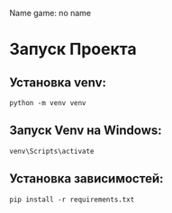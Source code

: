Name game: no name


# Запуск Проекта

## Установка venv:
```
python -m venv venv
```

## Запуск Venv на Windows:
```
venv\Scripts\activate
```

## Установка зависимостей:
```
pip install -r requirements.txt
```